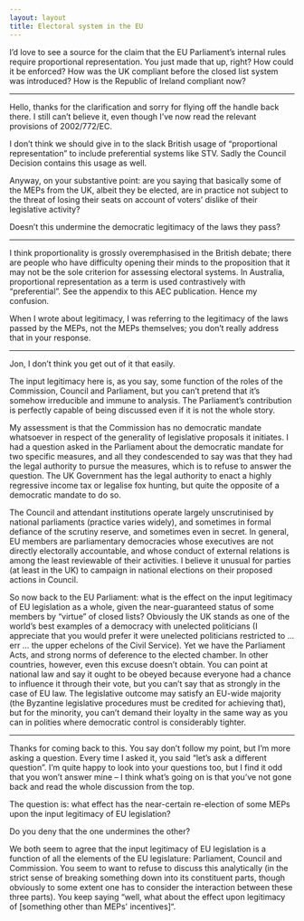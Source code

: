 ```yaml
---
layout: layout
title: Electoral system in the EU
---
```


I’d love to see a source for the claim that the EU Parliament’s
internal rules require proportional representation. You just made that
up, right? How could it be enforced? How was the UK compliant before
the closed list system was introduced? How is the Republic of Ireland
compliant now?

<hr>

Hello, thanks for the clarification and sorry for flying off the
handle back there. I still can’t believe it, even though I’ve now read
the relevant provisions of 2002/772/EC.

I don’t think we should give in to the slack British usage of
“proportional representation” to include preferential systems like
STV. Sadly the Council Decision contains this usage as well.

Anyway, on your substantive point: are you saying that basically some
of the MEPs from the UK, albeit they be elected, are in practice not
subject to the threat of losing their seats on account of voters’
dislike of their legislative activity?

Doesn’t this undermine the democratic legitimacy of the laws they
pass?

<hr>

I think proportionality is grossly overemphasised in the British
debate; there are people who have difficulty opening their minds to
the proposition that it may not be the sole criterion for assessing
electoral systems. In Australia, proportional representation as a term
is used contrastively with “preferential”. See the appendix to this
AEC publication. Hence my confusion.

When I wrote about legitimacy, I was referring to the legitimacy of
the laws passed by the MEPs, not the MEPs themselves; you don’t really
address that in your response.

<hr>

Jon, I don’t think you get out of it that easily.

The input legitimacy here is, as you say, some function of the roles
of the Commission, Council and Parliament, but you can’t pretend that
it’s somehow irreducible and immune to analysis. The Parliament’s
contribution is perfectly capable of being discussed even if it is not
the whole story.

My assessment is that the Commission has no democratic mandate
whatsoever in respect of the generality of legislative proposals it
initiates. I had a question asked in the Parliament about the
democratic mandate for two specific measures, and all they
condescended to say was that they had the legal authority to pursue
the measures, which is to refuse to answer the question. The UK
Government has the legal authority to enact a highly regressive income
tax or legalise fox hunting, but quite the opposite of a democratic
mandate to do so.

The Council and attendant institutions operate largely unscrutinised
by national parliaments (practice varies widely), and sometimes in
formal defiance of the scrutiny reserve, and sometimes even in
secret. In general, EU members are parliamentary democracies whose
executives are not directly electorally accountable, and whose conduct
of external relations is among the least reviewable of their
activities. I believe it unusual for parties (at least in the UK) to
campaign in national elections on their proposed actions in Council.

So now back to the EU Parliament: what is the effect on the input
legitimacy of EU legislation as a whole, given the near-guaranteed
status of some members by “virtue” of closed lists? Obviously the UK
stands as one of the world’s best examples of a democracy with
unelected politicians (I appreciate that you would prefer it were
unelected politicians restricted to … err … the upper echelons of the
Civil Service). Yet we have the Parliament Acts, and strong norms of
deference to the elected chamber. In other countries, however, even
this excuse doesn’t obtain. You can point at national law and say it
ought to be obeyed because everyone had a chance to influence it
through their vote, but you can’t say that as strongly in the case of
EU law. The legislative outcome may satisfy an EU-wide majority (the
Byzantine legislative procedures must be credited for achieving that),
but for the minority, you can’t demand their loyalty in the same way
as you can in polities where democratic control is considerably
tighter.

<hr>

Thanks for coming back to this. You say don’t follow my point, but I’m
more asking a question. Every time I asked it, you said “let’s ask a
different question”. I’m quite happy to look into your questions too,
but I find it odd that you won’t answer mine – I think what’s going on
is that you’ve not gone back and read the whole discussion from the
top.

The question is: what effect has the near-certain re-election of some
MEPs upon the input legitimacy of EU legislation?

Do you deny that the one undermines the other?

We both seem to agree that the input legitimacy of EU legislation is a
function of all the elements of the EU legislature: Parliament,
Council and Commission. You seem to want to refuse to discuss this
analytically (in the strict sense of breaking something down into its
constituent parts, though obviously to some extent one has to consider
the interaction between these three parts). You keep saying “well,
what about the effect upon legitimacy of [something other than MEPs'
incentives]“.
